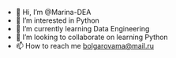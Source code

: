 - 👋 Hi, I’m @Marina-DEA
- 👀 I’m interested in Python
- 🌱 I’m currently learning Data Engineering
- 💞️ I’m looking to collaborate on learning Python
- 📫 How to reach me bolgarovama@mail.ru

<!---
Marina-DEA/Marina-DEA is a ✨ special ✨ repository because its `README.md` (this file) appears on your GitHub profile.
You can click the Preview link to take a look at your changes.
--->
